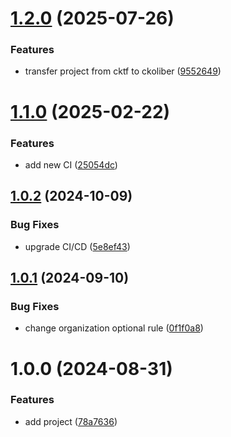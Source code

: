 # [1.2.0](https://github.com/ckoliber/terraform-sentry-organization/compare/1.1.0...1.2.0) (2025-07-26)


### Features

* transfer project from cktf to ckoliber ([9552649](https://github.com/ckoliber/terraform-sentry-organization/commit/9552649ca5e81e4d55c7d2079f65d7bf266b4e8f))

# [1.1.0](https://github.com/ckoliber/terraform-sentry-organization/compare/1.0.2...1.1.0) (2025-02-22)


### Features

* add new CI ([25054dc](https://github.com/ckoliber/terraform-sentry-organization/commit/25054dc953dd6ddf7679bba54a06cb0cdbaa2707))

## [1.0.2](https://github.com/ckoliber/terraform-sentry-organization/compare/1.0.1...1.0.2) (2024-10-09)


### Bug Fixes

* upgrade CI/CD ([5e8ef43](https://github.com/ckoliber/terraform-sentry-organization/commit/5e8ef430493e9c0ae4164d3c482d96281ba5b973))

## [1.0.1](https://github.com/ckoliber/terraform-sentry-organization/compare/1.0.0...1.0.1) (2024-09-10)


### Bug Fixes

* change organization optional rule ([0f1f0a8](https://github.com/ckoliber/terraform-sentry-organization/commit/0f1f0a80fbc8348faff888eff9f8ff28313d34b2))

# 1.0.0 (2024-08-31)


### Features

* add project ([78a7636](https://github.com/ckoliber/terraform-sentry-organization/commit/78a7636467cb33c2a36646a60e6fa0610ba0eca2))
